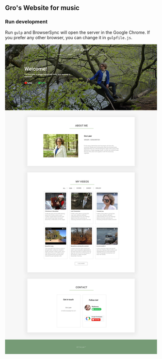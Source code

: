 ## Gro's Website for music

### Run development
Run `gulp` and BrowserSync will open the server in the Google Chrome. If you prefer any other browser, 
you can change it in `gulpfile.js`.

![mockup](/src/assets/img/Gro_website_mockup.png "Mockup")